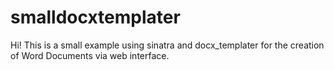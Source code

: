 smalldocxtemplater
==================

Hi! This is a small example using sinatra and docx_templater for the creation of Word Documents via web interface.
